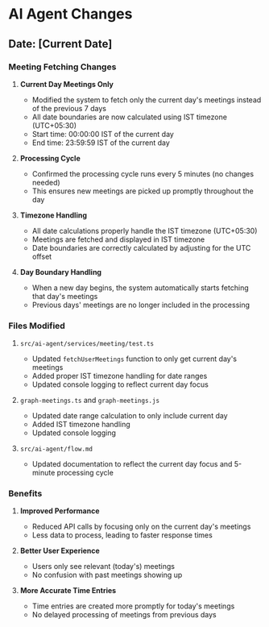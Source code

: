 # AI Agent Changes

## Date: [Current Date]

### Meeting Fetching Changes

1. **Current Day Meetings Only**
   - Modified the system to fetch only the current day's meetings instead of the previous 7 days
   - All date boundaries are now calculated using IST timezone (UTC+05:30)
   - Start time: 00:00:00 IST of the current day
   - End time: 23:59:59 IST of the current day

2. **Processing Cycle**
   - Confirmed the processing cycle runs every 5 minutes (no changes needed)
   - This ensures new meetings are picked up promptly throughout the day

3. **Timezone Handling**
   - All date calculations properly handle the IST timezone (UTC+05:30)
   - Meetings are fetched and displayed in IST timezone
   - Date boundaries are correctly calculated by adjusting for the UTC offset

4. **Day Boundary Handling**
   - When a new day begins, the system automatically starts fetching that day's meetings
   - Previous days' meetings are no longer included in the processing

### Files Modified

1. `src/ai-agent/services/meeting/test.ts`
   - Updated `fetchUserMeetings` function to only get current day's meetings
   - Added proper IST timezone handling for date ranges
   - Updated console logging to reflect current day focus

2. `graph-meetings.ts` and `graph-meetings.js`
   - Updated date range calculation to only include current day
   - Added IST timezone handling
   - Updated console logging

3. `src/ai-agent/flow.md`
   - Updated documentation to reflect the current day focus and 5-minute processing cycle

### Benefits

1. **Improved Performance**
   - Reduced API calls by focusing only on the current day's meetings
   - Less data to process, leading to faster response times

2. **Better User Experience**
   - Users only see relevant (today's) meetings
   - No confusion with past meetings showing up

3. **More Accurate Time Entries**
   - Time entries are created more promptly for today's meetings
   - No delayed processing of meetings from previous days 